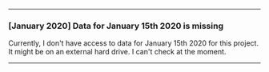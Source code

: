 ***

### [January 2020] Data for January 15th 2020 is missing

Currently, I don't have access to data for January 15th 2020 for this project. It might be on an external hard drive. I can't check at the moment.

***
